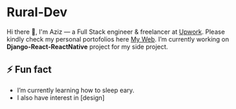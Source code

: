 # Rural-Dev
Hi there 👋, I'm Aziz — a Full Stack engineer & freelancer at [Upwork](https://www.upwork.com/freelancers/~018467d55c4bde0a45). Please kindly check my personal portofolios here [My Web](https://www.azizsaefulhidayat.com/). I’m currently working on **Django-React-ReactNative** project for my side project.

## ⚡ Fun fact
- I’m currently learning how to sleep eary.
- I also have interest in [design]



<!--
**rural-dev/rural-dev** is a ✨ _special_ ✨ repository because its `README.md` (this file) appears on your GitHub profile.

Here are some ideas to get you started:

- 🔭 I’m currently working on ...
- 🌱 I’m currently learning how to sleep eary.
- 👯 I’m looking to collaborate on ...
- 🤔 I’m looking for help with ...
- 💬 Ask me about ...
- 📫 Reach me via [linkedin](https://www.linkedin.com/in/rural-dev/)
- 😄 Pronouns: ...
- ⚡ Fun fact: ...
-->
